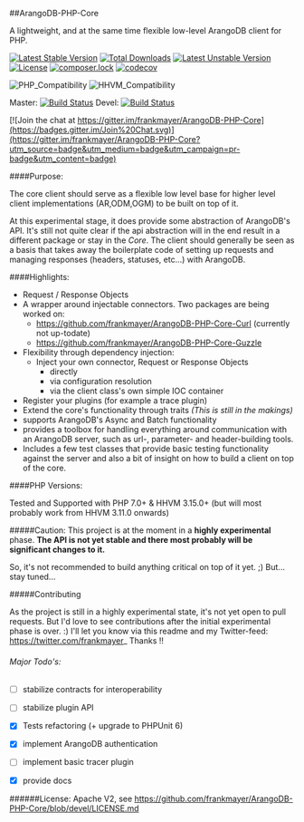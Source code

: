 ##ArangoDB-PHP-Core

A lightweight, and at the same time flexible low-level ArangoDB client for PHP.


[![Latest Stable Version](https://poser.pugx.org/frankmayer/arangodb-php-core/v/stable)](https://packagist.org/packages/frankmayer/arangodb-php-core)
[![Total Downloads](https://poser.pugx.org/frankmayer/arangodb-php-core/downloads)](https://packagist.org/packages/frankmayer/arangodb-php-core)
[![Latest Unstable Version](https://poser.pugx.org/frankmayer/arangodb-php-core/v/unstable)](https://packagist.org/packages/frankmayer/arangodb-php-core)
[![License](https://poser.pugx.org/frankmayer/arangodb-php-core/license)](https://packagist.org/packages/frankmayer/arangodb-php-core)
[![composer.lock](https://poser.pugx.org/frankmayer/arangodb-php-core/composerlock)](https://packagist.org/packages/frankmayer/arangodb-php-core)
[![codecov](https://codecov.io/gh/frankmayer/ArangoDB-PHP-Core/branch/devel/graph/badge.svg)](https://codecov.io/gh/frankmayer/ArangoDB-PHP-Core)


![PHP_Compatibility](https://img.shields.io/badge/php-7+-blue.svg)
![HHVM_Compatibility](https://img.shields.io/badge/hhvm-3.12+-blue.svg)


Master: [![Build Status](https://travis-ci.org/frankmayer/ArangoDB-PHP-Core.png?branch=master)](https://travis-ci.org/frankmayer/ArangoDB-PHP-Core)
Devel: [![Build Status](https://travis-ci.org/frankmayer/ArangoDB-PHP-Core.png?branch=devel)](https://travis-ci.org/frankmayer/ArangoDB-PHP-Core)

[![Join the chat at https://gitter.im/frankmayer/ArangoDB-PHP-Core](https://badges.gitter.im/Join%20Chat.svg)](https://gitter.im/frankmayer/ArangoDB-PHP-Core?utm_source=badge&utm_medium=badge&utm_campaign=pr-badge&utm_content=badge)

####Purpose:

The core client should serve as a flexible low level base for higher level client implementations (AR,ODM,OGM) to be built on top of it.

At this experimental stage, it does provide some abstraction of ArangoDB's API. It's still not quite clear if the api abstraction will in the end result in a different package or stay in the *Core*.
The client should generally be seen as a basis that takes away the boilerplate code of setting up requests and managing responses (headers, statuses, etc...) with ArangoDB.


####Highlights:

- Request / Response Objects
- A wrapper around injectable connectors. Two packages are being worked on: 
  - https://github.com/frankmayer/ArangoDB-PHP-Core-Curl (currently not up-todate)
  - https://github.com/frankmayer/ArangoDB-PHP-Core-Guzzle
- Flexibility through dependency injection:
  - Inject your own connector, Request or Response Objects
     - directly
     - via configuration resolution
     - via the client class's own simple IOC container
- Register your plugins (for example a trace plugin)
- Extend the core's functionality through traits *(This is still in the makings)*
- supports ArangoDB's Async and Batch functionality
- provides a toolbox for handling everything around communication with an ArangoDB server, such as url-, parameter- and header-building tools.
- Includes a few test classes that provide basic testing functionality against the server and also a bit of insight on how to build a client on top of the core.


####PHP Versions:

Tested and Supported with PHP 7.0+ & HHVM 3.15.0+ (but will most probably work from HHVM 3.11.0 onwards)


#####Caution:
This project is at the moment in a __highly experimental__ phase.
**The API is not yet stable and there most probably will be significant changes to it.**

So, it's not recommended to build anything critical on top of it yet. ;)
But... stay tuned...


#####Contributing

As the project is still in a highly experimental state, it's not yet open to pull requests.
But I'd love to see contributions after the initial experimental phase is over. :)
I'll let you know via this readme and my Twitter-feed: https://twitter.com/frankmayer_
Thanks !!


###### Major Todo's:
- [ ] stabilize contracts for interoperability 
- [ ] stabilize plugin API
- [x] Tests refactoring (+ upgrade to PHPUnit 6)
- [x] implement ArangoDB authentication
- [ ] implement basic tracer plugin
- [x] provide docs


######License:
Apache V2, see https://github.com/frankmayer/ArangoDB-PHP-Core/blob/devel/LICENSE.md
